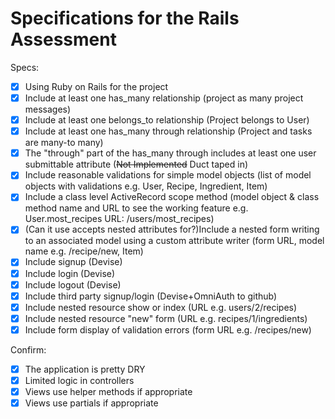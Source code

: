 # Specifications for the Rails Assessment

Specs:
- [x] Using Ruby on Rails for the project
- [X] Include at least one has_many relationship (project as many project messages)
- [X] Include at least one belongs_to relationship (Project belongs to User)
- [X] Include at least one has_many through relationship (Project and tasks are many-to many)
- [X] The "through" part of the has_many through includes at least one user submittable attribute (~~Not Implemented~~ Duct taped in)
- [X] Include reasonable validations for simple model objects (list of model objects with validations e.g. User, Recipe, Ingredient, Item)
- [X] Include a class level ActiveRecord scope method (model object & class method name and URL to see the working feature e.g. User.most_recipes URL: /users/most_recipes)
- [X] (Can it use accepts nested attributes for?)Include a nested form writing to an associated model using a custom attribute writer (form URL, model name e.g. /recipe/new, Item)
- [X] Include signup (Devise)
- [X] Include login (Devise)
- [X] Include logout (Devise)
- [X] Include third party signup/login (Devise+OmniAuth to github)
- [X] Include nested resource show or index (URL e.g. users/2/recipes)
- [X] Include nested resource "new" form (URL e.g. recipes/1/ingredients)
- [X] Include form display of validation errors (form URL e.g. /recipes/new)

Confirm:
- [X] The application is pretty DRY
- [X] Limited logic in controllers
- [X] Views use helper methods if appropriate
- [X] Views use partials if appropriate
